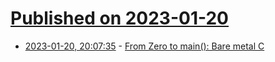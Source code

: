 # [Published on 2023-01-20](index.md)

* [2023-01-20, 20:07:35](https://news.ycombinator.com/item?id=34459053) - [From Zero to main(): Bare metal C](https://interrupt.memfault.com/blog/zero-to-main-1)
